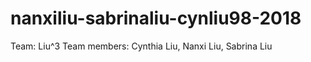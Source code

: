# nanxiliu-sabrinaliu-cynliu98-2018

Team: Liu^3
Team members: Cynthia Liu, Nanxi Liu, Sabrina Liu



